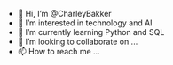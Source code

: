 - 👋 Hi, I’m @CharleyBakker
- 👀 I’m interested in technology and AI
- 🌱 I’m currently learning Python and SQL
- 💞️ I’m looking to collaborate on ...
- 📫 How to reach me ...

<!---
CharleyBakker/CharleyBakker is a ✨ special ✨ repository because its `README.md` (this file) appears on your GitHub profile.
You can click the Preview link to take a look at your changes.
--->
